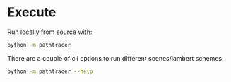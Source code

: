 # Execute

Run locally from source with:

```bash
python -m pathtracer
```

There are a couple of cli options to run different scenes/lambert schemes:

```bash
python -m pathtracer --help
```

